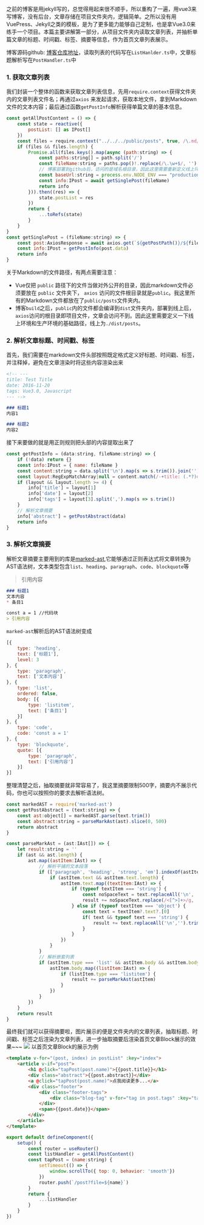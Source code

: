 <!-- ---
title: Vue3.0搭建博客 (一)：读取文章列表，解析标题信息
date: 2021-07-03
tags: Vue, Blog
set: BuildBlog
--- -->

之前的博客是用jekyll写的，总觉得用起来很不顺手，所以重构了一遍，用vue3来写博客，没有后台，文章存储在项目文件夹内，逻辑简单。之所以没有用VuePress、Jekyll之类的模板，是为了更多能力能够自己定制，也是拿Vue3.0来练手一个项目。本篇主要讲解第一部分，从项目文件夹内读取文章列表，并抽析单篇文章的标题、时间戳、标签、摘要等信息，作为首页文章列表展示。

博客源码github: <a href="https://github.com/zhangmingemma/zhangmingemma.github.io" target="_blank">博客仓库地址</a>，读取列表的代码写在`ListHanlder.ts`中，文章标题解析写在`PostHandler.ts`中

### 1. 获取文章列表

我们封装一个整体的函数来获取文章列表信息，先用`require.context`获得文件夹内的文章列表文件名；再通过`axios` 来发起请求，获取本地文件，拿到Markdown文件的文本内容；最后通过函数`getPostInfo`解析获得单篇文章的基本信息。
```javascript
const getAllPostContent = () => {
    const state = reactive({
        postList: [] as IPost[]
    })
    const files = require.context("../../../public/posts", true, /\.md/)
    if (files && files.length) {
        Promise.all(files.keys().map(async (path:string) => {
            const paths:string[] = path.split('/')
            const fileName:string = paths.pop()!.replace(/\.\w+$/, '')
            // 博客部署到github后，访问的是域名根目录，因此这里需要重新定义线上环境访问dist/posts
            const baseUrl:string = process.env.NODE_ENV === "production" ? "./dist/posts" : "./posts" 
            const info:IPost = await getSinglePost(fileName)
            return info
        })).then((res) => {
            state.postList = res
        })
        return {
            ...toRefs(state)
        }
    }
}
const getSinglePost = (fileName:string) => {
    const post:AxiosResponse = await axios.get(`${getPostPath()}/${fileName}.md`)
    const info:IPost = getPostInfo(post.data)
    return info
}
```
关于Markdown的文件路径，有两点需要注意：

* Vue仅把 `public` 路径下的文件当做对外公开的目录，因此markdown文件必须要放在 `public` 文件夹下， `axios` 访问的文件根目录就是`public`。我这里所有的Markdown文件都放在了`public/posts`文件夹内。
* 博客`build`之后，`public`内的文件都会编译到`dist`文件夹内，部署到线上后，`axios`访问的根目录即项目文件，文章会访问不到。因此这里需要定义一下线上环境和生产环境的基础路径，线上为`./dist/posts`。

### 2. 解析文章标题、时间戳、标签

首先，我们需要在markdown文件头部按照既定格式定义好标题、时间戳、标签，并注释掉，避免在文章渲染时将这些内容渲染出来
```markdown
<!-- ---
title: Test Title
date: 2016-11-20 
tags: Vue3.0, Javascript
--- -->

### 标题1
内容1

### 标题2
内容2
```

接下来要做的就是用正则规则把头部的内容提取出来了
```javascript
const getPostInfo = (data:string, fileName:string) => {
    if (!data) return {}
    const info:IPost = { name: fileName }
    const content:string = data.split('\n').map(s => s.trim()).join('')
    const layout:RegExpMatchArray|null = content.match(/-+title: (.*?)date: (.*?)tags: (.*?)-+/)
    if (layout && layout.length >= 4) {
        info['title'] = layout[1]
        info['date'] = layout[2]
        info['tags'] = layout[3].split(',').map(s => s.trim())
    }
    // 解析文章摘要
    info['abstract'] = getPostAbstract(data)
    return info
}
```

### 3. 解析文章摘要

解析文章摘要主要用到的库是<a href="https://github.com/pdubroy/marked-ast" target="_blank">marked-ast</a>,它能够通过正则表达式将文章转换为AST语法树，文本类型包含`list`、`heading`、`paragraph`、`code`、`blockquote`等

> 引用内容

```markdown
### 标题1
文本内容
* 条目1

const a = 1 //代码块
> 引用内容
```

`marked-ast`解析后的AST语法树变成
```javascript
[{
    type: 'heading',
    text: ['标题1'],
    level: 3
}, {
    type: 'paragraph',
    text: ['文本内容']
}, {
    type: 'list',
    ordered: false,
    body: [{
        type: 'listitem',
        text: ['条目1']
    }]
}, {
    type: 'code',
    code: 'const a = 1'
}, {
    type: 'blockquote',
    quote: [{
        type: 'paragraph',
        text: ['引用内容']
    }]
}]
```

整理清楚之后，抽取摘要就非常容易了，我这里摘要限制500字，摘要内不展示代码，你也可以按照你的要求去解析语法树。

```javascript
const markedAST = require('marked-ast')
const getPostAbstract = (text:string) => {
    const ast:object[] = markedAST.parse(text.trim())
    const abstract:string = parseMarkAst(ast).slice(0, 500)
    return abstract
}

const parseMarkAst = (ast:IAst[]) => {
    let result:string = ''
    if (ast && ast.length) {
        ast.map((astItem:IAst) => {
            // 解析平铺的文本段落
            if (['paragraph', 'heading', 'strong', 'em'].indexOf(astItem.type) >= 0) {
                if (astItem.text && astItem.text.length) {
                    astItem.text.map((textItem:IAst) => {
                        if (typeof textItem === 'string') {
                            const noSpaceText = text.replaceAll('\n', '').trim()
                            result += noSpaceText.replace(/<[^>]+>/g, ' ')
                        } else if (typeof textItem === 'object') {
                            const text = textItem?.text?.[0]
                            if( text && typeof text === 'string') {
                                result += text.replaceAll('\n','').trim()
                            }
                        }
                    })
                }
            }
            // 解析嵌套列表
            if (astItem.type === 'list' && astItem.body && astItem.body.length) {
                astItem.body.map((listItem:IAst) => {
                    if (listItem.type === 'listitem') {
                        result += parseMarkAst(astItem)
                    }
                })
            } 
        })
    }
    return result
}
```

最终我们就可以获得摘要啦，图片展示的便是文件夹内的文章列表，抽取标题、时间戳、标签之后渲染为文章列表，进一步抽取摘要后渲染首页文章Block展示的效果~~~
![](https://zhangmingemma.github.io/dist/images/2021-07-03/1.png)
以首页文章Block的展示为例
```html
<template v-for="(post, index) in postList" :key="index">
    <article v-if="post">
        <h1 @click="tapPost(post.name)">{{post.title}}</h1>
        <div class="abstract">{{post.abstract}}</div>
        <a @click="tapPost(post.name)">点我阅读更多...</a>
        <div class="footer">
            <div class="footer-tags">
                <div class="blog-tag" v-for="tag in post.tags" :key="tag" :tag="tag">{{tag}}</div>
            </div>
            <span>{{post.date}}</span>
        </div>
    </article>
</template>
```
```javascript
export default defineComponent({
    setup() {
        const router = useRouter()
        const listHandler = getAllPostContent()
        const tapPost = (name:string) {
            setTimeout(() => {
                window.scrollTo({ top: 0, behavior: 'smooth'})
            })
            router.push(`/post?file=${name}`)
        }
        return {
            ...listHandler
        }
    }
})
```


